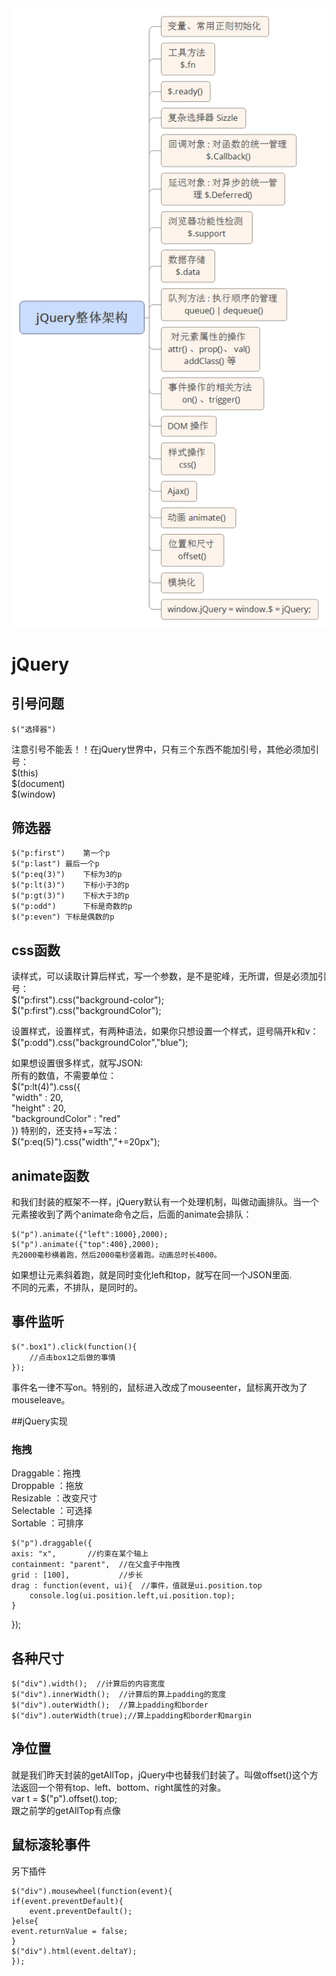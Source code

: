 <img src="./1.png">

# jQuery

## 引号问题
	$("选择器")  
注意引号不能丢！！在jQuery世界中，只有三个东西不能加引号，其他必须加引号：  
	$(this)  
	$(document)  
	$(window)

## 筛选器
```$("p") 			所有的p  
$("p:first")  	第一个p  
$("p:last")	最后一个p  
$("p:eq(3)")	下标为3的p  
$("p:lt(3)")	下标小于3的p  
$("p:gt(3)")	下标大于3的p  
$("p:odd")		下标是奇数的p  
$("p:even")	下标是偶数的p  
```  

## css函数
读样式，可以读取计算后样式，写一个参数，是不是驼峰，无所谓，但是必须加引号：  
	$("p:first").css("background-color");  
	$("p:first").css("backgroundColor");  

设置样式，设置样式，有两种语法，如果你只想设置一个样式，逗号隔开k和v：  
	$("p:odd").css("backgroundColor","blue");  

如果想设置很多样式，就写JSON:  
所有的数值，不需要单位：  
	$("p:lt(4)").css({  
		"width" : 20,  
		"height" : 20,   
		"backgroundColor" : "red"  
	})
特别的，还支持+=写法：   
	$("p:eq(5)").css("width","+=20px");   

## animate函数
和我们封装的框架不一样，jQuery默认有一个处理机制，叫做动画排队。当一个元素接收到了两个animate命令之后，后面的animate会排队：  

	$("p").animate({"left":1000},2000);  
	$("p").animate({"top":400},2000); 
	先2000毫秒横着跑，然后2000毫秒竖着跑。动画总时长4000。  

如果想让元素斜着跑，就是同时变化left和top，就写在同一个JSON里面.  
不同的元素，不排队，是同时的。  

## 事件监听  
	$(".box1").click(function(){  
		//点击box1之后做的事情  
	});  
事件名一律不写on。特别的，鼠标进入改成了mouseenter，鼠标离开改为了mouseleave。  

##jQuery实现  

### 拖拽
Draggable：拖拽  
Droppable ：拖放  
Resizable ：改变尺寸  
Selectable ：可选择  
Sortable ：可排序  

	$("p").draggable({
	axis: "x",		 //约束在某个轴上
	containment: "parent",	//在父盒子中拖拽
	grid : [100],			//步长
	drag : function(event, ui){  //事件，值就是ui.position.top
		console.log(ui.position.left,ui.position.top);
	}
});

## 各种尺寸
	$("div").width();  //计算后的内容宽度  
	$("div").innerWidth();  //计算后的算上padding的宽度  
	$("div").outerWidth();  //算上padding和border  
	$("div").outerWidth(true);//算上padding和border和margin 

## 净位置

就是我们昨天封装的getAllTop，jQuery中也替我们封装了。叫做offset()这个方法返回一个带有top、left、bottom、right属性的对象。  
	var t = $("p").offset().top;  
	跟之前学的getAllTop有点像

## 鼠标滚轮事件
另下插件  

	$("div").mousewheel(function(event){  
	if(event.preventDefault){  
		event.preventDefault();  
	}else{  
	event.returnValue = false;  
	}  
	$("div").html(event.deltaY);  
	}); 

